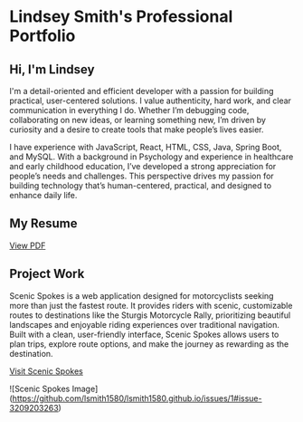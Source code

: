 # Lindsey Smith's Professional Portfolio

## Hi, I'm Lindsey
I'm a detail-oriented and efficient developer with a passion for building practical, user-centered solutions. I value authenticity, hard work, and clear communication in everything I do. Whether I’m debugging code, collaborating on new ideas, or learning something new, I’m driven by curiosity and a desire to create tools that make people’s lives easier.

I have experience with JavaScript, React, HTML, CSS, Java, Spring Boot, and MySQL. With a background in Psychology and experience in healthcare and early childhood education, I’ve developed a strong appreciation for people’s needs and challenges. This perspective drives my passion for building technology that’s human-centered, practical, and designed to enhance daily life.

## My Resume

[View PDF](https://lsmith1580.github.io/lsmith1580.github.io/MyResume.pdf)

## Project Work
Scenic Spokes is a web application designed for motorcyclists seeking more than just the fastest route. It provides riders with scenic, customizable routes to destinations like the Sturgis Motorcycle Rally, prioritizing beautiful landscapes and enjoyable riding experiences over traditional navigation. Built with a clean, user-friendly interface, Scenic Spokes allows users to plan trips, explore route options, and make the journey as rewarding as the destination.

<a href="https://scenic-spokes.netlify.app/">Visit Scenic Spokes</a>

![Scenic Spokes Image] (https://github.com/lsmith1580/lsmith1580.github.io/issues/1#issue-3209203263)
